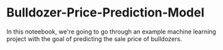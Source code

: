 # Bulldozer-Price-Prediction-Model
In this noteebook, we're going to go through an example machine learning project with the goal of predicting the sale price of bulldozers.
